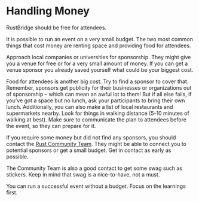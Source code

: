 # Handling Money

RustBridge should be free for attendees.

It is possible to run an event on a very small budget.
The two most common things that cost money are renting space and providing food for attendees.

Approach local companies or universities for sponsorship.
They might give you a venue for free or for a very small amount of money.
If you can get a venue sponsor you already saved yourself what could be your biggest cost.

Food for attendees is another big cost. Try to find a sponsor to cover that.
Remember, sponsors get publicity for their businesses or organizations out of sponsorship – which can mean an awful lot to them! But if all else fails, if you’ve got a space but no lunch, ask your participants to bring their own lunch.
Additionally, you can also make a list of local restaurants and supermarkets nearby. Look for things in walking distance (5-10 minutes of walking at best).
Make sure to communicate the plan to attendees before the event, so they can prepare for it.

If you require some money but did not find any sponsors, you should contact the [Rust Community Team](mailto:community@rust-lang.org).
They might be able to connect you to potential sponsors or get a small budget.
Get in contact as early as possible.

The Community Team is also a good contact to get some swag such as stickers.
Keep in mind that swag is a nice-to-have, not a must.

You can run a successful event without a budget.
Focus on the learnings first.
